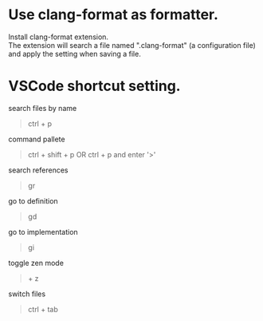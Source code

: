 # Use clang-format as formatter.

Install clang-format extension.  
The extension will search a file named ".clang-format" (a configuration file) and apply the setting when saving a file.  

# VSCode shortcut setting.

search files by name
> ctrl + p

command pallete
> ctrl + shift + p
OR
> ctrl + p  and enter '>'


search references
> gr

go to definition
> gd

go to implementation
> gi

toggle zen mode
> <Caps Lock> + z

switch files
> ctrl + tab

